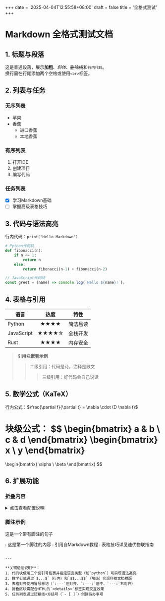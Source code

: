 +++
date = '2025-04-04T12:55:58+08:00'
draft = false
title = '全格式测试'
+++

# Markdown 全格式测试文档

## 1. 标题与段落
这是普通段落，展示**加粗**、*斜体*、~~删除线~~和`行内代码`。  
换行需在行尾添加两个空格或使用`<br>`标签。

## 2. 列表与任务
### 无序列表
- 苹果
- 香蕉
  - 进口香蕉
  - 本地香蕉

### 有序列表
1. 打开IDE
2. 创建项目
3. 编写代码

### 任务列表
- [x] 学习Markdown基础
- [ ] 掌握高级表格技巧

## 3. 代码与语法高亮
行内代码：`print("Hello Markdown")`

```python
# Python代码块
def fibonacci(n):
    if n <= 1:
        return n
    else:
        return fibonacci(n-1) + fibonacci(n-2)
```

```javascript
// JavaScript代码块
const greet = (name) => console.log(`Hello ${name}!`);
```

## 4. 表格与引用
| 语言       | 热度 | 特性          |
|------------|:----:|--------------|
| Python     | ★★★★ | 简洁易读      |
| JavaScript | ★★★★☆| 全栈开发      |
| Rust       | ★★★★ | 内存安全      |

> **引用块嵌套示例**  
> > 二级引用：代码是诗，注释是散文  
> >> 三级引用：好代码会自己说话

## 5. 数学公式（KaTeX）
行内公式：$\frac{\partial f}{\partial t} = \nabla \cdot (D \nabla f)$

块级公式：
$$
\begin{bmatrix}
a & b \\
c & d 
\end{bmatrix}
\begin{bmatrix}
x \\
y 
\end{bmatrix}
=
\begin{bmatrix}
\alpha \\
\beta 
\end{bmatrix}
$$

## 6. 扩展功能
### 折叠内容
<details>
<summary>点击查看配置说明</summary>

```yaml
# 服务器配置
server:
  port: 8080
  ssl: true
```
</details>

### 脚注示例
这是一个带有脚注的句子

: 这是第一个脚注的内容
: 引用自Markdown教程
: 表格技巧详见速优物联指南
```

---

**关键语法说明**：
1. 代码块使用三个反引号包裹并指定语言类型（如`python`）可实现语法高亮
2. 数学公式通过`$...$`（行内）和`$$...$$`（块级）实现科技文档排版
3. 表格对齐使用冒号标记（`:---`左对齐、`:---:`居中、`---:`右对齐）
4. 折叠区块需配合HTML的`<details>`标签实现交互效果
5. 任务列表通过短横线+方括号（`- [ ]`）创建待办事项